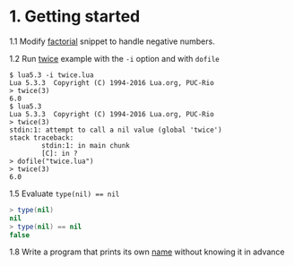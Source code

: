 # 1. Getting started

1.1 Modify [factorial](factorial.lua) snippet to handle negative numbers.

1.2 Run [twice](twice.lua) example with the `-i` option and with `dofile`

```
$ lua5.3 -i twice.lua
Lua 5.3.3  Copyright (C) 1994-2016 Lua.org, PUC-Rio
> twice(3)
6.0
$ lua5.3
Lua 5.3.3  Copyright (C) 1994-2016 Lua.org, PUC-Rio
> twice(3)
stdin:1: attempt to call a nil value (global 'twice')
stack traceback:
        stdin:1: in main chunk
        [C]: in ?
> dofile("twice.lua")
> twice(3)
6.0
```

1.5 Evaluate `type(nil) == nil`

```lua
> type(nil)
nil
> type(nil) == nil
false
```

1.8 Write a program that prints its own [name](name.lua) without knowing it in advance

